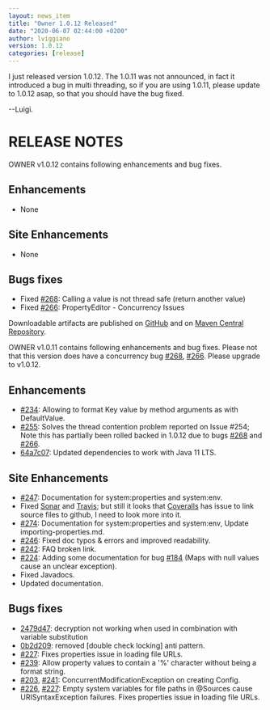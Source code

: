 ```yaml
---
layout: news_item
title: "Owner 1.0.12 Released"
date: "2020-06-07 02:44:00 +0200"
author: lviggiano
version: 1.0.12
categories: [release]
---
```


I just released version 1.0.12. The 1.0.11 was not announced, in fact it introduced a bug in multi threading, so if 
you are using 1.0.11, please update to 1.0.12 asap, so that you should have the bug fixed.

--Luigi.
     
  
RELEASE NOTES
=============

OWNER v1.0.12 contains following enhancements and bug fixes.

Enhancements
------------
 * None
 
Site Enhancements
-----------------
 * None
 
Bugs fixes
----------
 * Fixed [#268](https://github.com/lviggiano/owner/issues/268): Calling a value is not thread safe (return another value)
 * Fixed [#266](https://github.com/lviggiano/owner/issues/266): PropertyEditor - Concurrency Issues

Downloadable artifacts are published on [GitHub](https://github.com/lviggiano/owner/releases/tag/owner-1.0.12) and
on [Maven Central Repository](http://repo1.maven.org/maven2/org/aeonbits/owner/owner-assembly/1.0.12/).


OWNER v1.0.11 contains following enhancements and bug fixes. Please not that this version does have a concurrency 
bug [#268](https://github.com/lviggiano/owner/issues/268), [#266](https://github.com/lviggiano/owner/issues/266).
Please upgrade to v1.0.12.

Enhancements
------------
 * [#234](https://github.com/lviggiano/owner/pull/234): Allowing to format Key value by method arguments as 
   with DefaultValue.
 * [#255](https://github.com/lviggiano/owner/pull/255): Solves the thread contention problem reported on Issue #254; 
   Note this has partially been rolled backed in 1.0.12 due to bugs [#268](https://github.com/lviggiano/owner/issues/268) 
   and [#266](https://github.com/lviggiano/owner/issues/266).
 * [64a7c07](https://github.com/lviggiano/owner/commit/64a7c07bd79287b1d9debacfe60ad6e4e597cc39): 
   Updated dependencies to work with Java 11 LTS.
 
Site Enhancements
-----------------
 * [#247](https://github.com/lviggiano/owner/pull/247): Documentation for system:properties and system:env.
 * Fixed [Sonar](https://sonarcloud.io/dashboard?id=org.aeonbits.owner%3Aowner-parent) and 
   [Travis](https://travis-ci.org/github/lviggiano/owner); but still it looks that 
   [Coveralls](https://coveralls.io/github/lviggiano/owner) has issue to link source files to github, I need to look 
   more into it.
 * [#274](https://github.com/lviggiano/owner/pull/247): 
   Documentation for system:properties and system:env, Update importing-properties.md. 
 * [#246](https://github.com/lviggiano/owner/pull/246): Fixed doc typos & errors and improved readability.
 * [#242](https://github.com/lviggiano/owner/issues/242): FAQ broken link.
 * [#224](https://github.com/lviggiano/owner/pull/224): Adding some documentation for bug 
   [#184](https://github.com/lviggiano/owner/issues/184) (Maps with null values cause an unclear exception). 
 * Fixed Javadocs.
 * Updated documentation.
 
Bugs fixes
----------
 * [2479d47](https://github.com/lviggiano/owner/commit/2479d4718c5996e432f6cc0dedcbb4f250b29c43): decryption not working when used in combination with variable substitution
 * [0b2d209](https://github.com/lviggiano/owner/commit/0b2d209b0fe661a1596aa55921fff16e2ba5bc92): removed [double check locking] anti pattern.
 * [#227](https://github.com/lviggiano/owner/pull/227): Fixes properties issue in loading file URLs.
 * [#239](https://github.com/lviggiano/owner/pull/239): Allow property values to contain a '%' character without being a format string.
 * [#203](https://github.com/lviggiano/owner/issues/203), [#241](https://github.com/lviggiano/owner/pull/241): 
   ConcurrentModificationException on creating Config.
 * [#226](https://github.com/lviggiano/owner/issues/226), [#227](https://github.com/lviggiano/owner/pull/227):
   Empty system variables for file paths in @Sources cause URISyntaxException failures.
   Fixes properties issue in loading file URLs.
